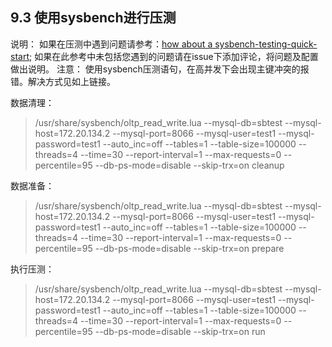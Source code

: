 ## 9.3 使用sysbench进行压测
说明：
如果在压测中遇到问题请参考：[how about a sysbench-testing-quick-start](https://github.com/actiontech/dble/issues/458);
如果在此参考中未包括您遇到的问题请在issue下添加评论，将问题及配置做出说明。
注意：
使用sysbench压测语句，在高并发下会出现主键冲突的报错。解决方式见如上链接。

数据清理：
> /usr/share/sysbench/oltp_read_write.lua --mysql-db=sbtest --mysql-host=172.20.134.2 --mysql-port=8066 --mysql-user=test1 --mysql-password=test1 --auto_inc=off --tables=1 --table-size=100000 --threads=4 --time=30 --report-interval=1 --max-requests=0 --percentile=95 --db-ps-mode=disable --skip-trx=on cleanup


数据准备：
> /usr/share/sysbench/oltp_read_write.lua --mysql-db=sbtest --mysql-host=172.20.134.2 --mysql-port=8066 --mysql-user=test1 --mysql-password=test1 --auto_inc=off --tables=1 --table-size=100000 --threads=4 --time=30 --report-interval=1 --max-requests=0 --percentile=95 --db-ps-mode=disable --skip-trx=on prepare

执行压测：
> /usr/share/sysbench/oltp_read_write.lua --mysql-db=sbtest --mysql-host=172.20.134.2 --mysql-port=8066 --mysql-user=test1 --mysql-password=test1 --auto_inc=off --tables=1 --table-size=100000 --threads=4 --time=30 --report-interval=1 --max-requests=0 --percentile=95 --db-ps-mode=disable --skip-trx=on run

